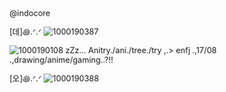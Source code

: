 @indocore 

[데]꩜.ᐟ.ᐟ
![1000190387](https://github.com/user-attachments/assets/5670c953-aeeb-4157-8638-9a6c0183b59d) 

![1000190108](https://github.com/user-attachments/assets/bae9ce19-8f1f-47a1-80bf-d9d976c589d4) zZz... Anitry./ani./tree./try ,.> enfj .,17/08 .,drawing/anime/gaming..?!!

[오]꩜.ᐟ.ᐟ
![1000190388](https://github.com/user-attachments/assets/c0958346-460f-48d9-828e-a23e6d945596)
